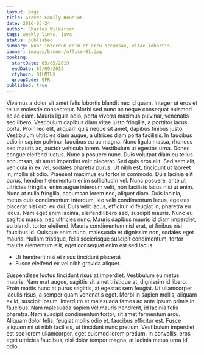 ```yaml
---
layout: page
title: Graves Family Reunion
date: 2016-05-24
author: Charles Wilkerson
tags: weekly links, java
status: published
summary: Nunc interdum enim et arcu accumsan, vitae lobortis.
banner: images/banner/office-01.jpg
booking:
  startDate: 05/05/2019
  endDate: 05/09/2019
  ctyhocn: BILMTHX
  groupCode: GFR
published: true
---
```

Vivamus a dolor sit amet felis lobortis blandit nec id quam. Integer ut eros et tellus molestie consectetur. Morbi sed nunc ac neque consequat euismod ac ac diam. Mauris ligula odio, porta viverra maximus pulvinar, venenatis sed libero. Vestibulum dapibus diam vitae justo fringilla, a porttitor lacus porta. Proin leo elit, aliquam quis neque sit amet, dapibus finibus justo. Vestibulum ultricies diam augue, a ultrices diam porta facilisis. In faucibus odio in sapien pulvinar faucibus eu ac magna. Nunc ligula massa, rhoncus sed mauris ac, auctor vehicula lorem. Vestibulum ut egestas urna. Donec congue eleifend luctus. Nunc a posuere nunc. Duis volutpat diam eu tellus accumsan, sit amet imperdiet velit placerat. Sed quis eros elit.
Sed sem elit, vehicula in ex vel, sodales pharetra purus. Ut nibh est, tincidunt ut laoreet in, mollis at odio. Praesent maximus eu tortor in commodo. Duis lacinia elit purus, hendrerit elementum enim sollicitudin vel. Nunc posuere, ante ut ultricies fringilla, enim augue interdum velit, non facilisis lacus nisi ut enim. Nunc at nulla fringilla, accumsan lorem nec, aliquet diam. Duis lacinia, metus quis condimentum interdum, leo velit condimentum lacus, egestas placerat nisi orci eu dui. Duis velit lacus, efficitur id feugiat in, pharetra eu lacus. Nam eget enim lacinia, eleifend libero sed, suscipit mauris. Nunc eu sagittis massa, nec ultricies nunc. Mauris dapibus mauris id diam imperdiet, eu blandit tortor eleifend. Mauris condimentum nisl erat, ut finibus nisi faucibus id. Quisque enim nunc, malesuada et dignissim non, sodales eget mauris. Nullam tristique, felis scelerisque suscipit condimentum, tortor mauris elementum elit, eget consequat enim est sed lacus.

* Ut hendrerit nisi et risus tincidunt placerat
* Fusce eleifend ex vel nibh gravida aliquet.

Suspendisse luctus tincidunt risus at imperdiet. Vestibulum eu metus mauris. Nam erat augue, sagittis sit amet tristique at, dignissim id libero. Proin mattis nunc at purus sagittis, at egestas sem feugiat. Ut ullamcorper iaculis risus, a semper quam venenatis eget. Morbi in sapien mollis, aliquam ex id, suscipit ipsum. Interdum et malesuada fames ac ante ipsum primis in faucibus. Nam malesuada sapien vel mauris hendrerit, id lacinia felis pharetra. Nam suscipit condimentum tortor, sit amet fermentum arcu. Aliquam dolor felis, feugiat mollis odio et, faucibus efficitur est. Fusce aliquam mi ut nibh facilisis, ut tincidunt nunc pretium. Vestibulum imperdiet est sed lorem ullamcorper, eget euismod lorem pretium. In convallis, eros eget ultricies faucibus, nisi dolor tempor magna, at lacinia metus urna id odio.
